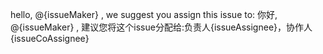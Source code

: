 hello, @{issueMaker} , we suggest you assign this issue to:
你好, @{issueMaker} , 建议您将这个issue分配给:负责人{issueAssignee}，协作人{issueCoAssignee}